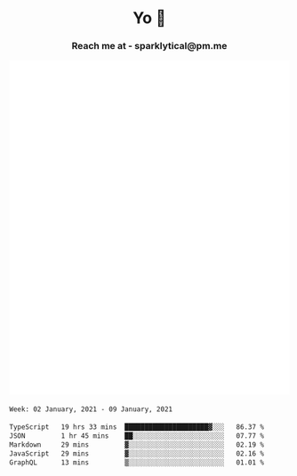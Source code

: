 <h1 align="center">Yo 👋</h1>
<h3 align="center">Reach me at - sparklytical@pm.me </h3>

![Metrics](https://github.com/Sparklytical/Sparklytical/blob/master/github-metrics.svg)




<!--START_SECTION:waka-->
```text
Week: 02 January, 2021 - 09 January, 2021

TypeScript   19 hrs 33 mins  █████████████████████▓░░░   86.37 % 
JSON         1 hr 45 mins    ██░░░░░░░░░░░░░░░░░░░░░░░   07.77 % 
Markdown     29 mins         ▓░░░░░░░░░░░░░░░░░░░░░░░░   02.19 % 
JavaScript   29 mins         ▓░░░░░░░░░░░░░░░░░░░░░░░░   02.16 % 
GraphQL      13 mins         ▒░░░░░░░░░░░░░░░░░░░░░░░░   01.01 % 
```
<!--END_SECTION:waka-->
